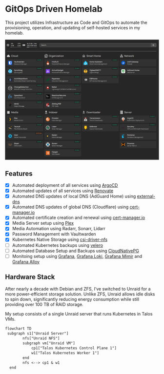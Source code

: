 # GitOps Driven Homelab

This project utilizes Infrastructure as Code and GitOps to automate the provisioning, operation, and updating of self-hosted services in my homelab.

![img](./.github/images/dashboard.png)

## Features

- [x] Automated deployment of all services using [ArgoCD](https://argo-cd.readthedocs.io/en/stable/)
- [x] Automated updates of all services using [Renovate](https://github.com/renovatebot/renovate)
- [x] Automated DNS updates of local DNS (AdGuard Home) using [external-dns](https://github.com/kubernetes-sigs/external-dns)
- [x] Automated DNS updates of global DNS (Cloudflare) using [cert-manager.io](https://cert-manager.io/)
- [x] Automated certificate creation and renewal using [cert-manager.io](https://cert-manager.io/)
- [x] Media Server setup using [Plex](https://www.plex.tv/)
- [x] Media Automation using Radarr, Sonarr, Lidarr
- [x] Password Management with Vaultwarden
- [x] Kubernetes Native Storage using [csi-driver-nfs](https://github.com/kubernetes-csi/csi-driver-nfs)
- [ ] Automated Kubernetes backups using [velero](https://velero.io/)
- [ ] Automated Database Setup and Backups using [CloudNativePG](https://cloudnative-pg.io/)
- [ ] Monitoing setup using [Grafana](https://github.com/grafana/grafana), [Grafana Loki](https://github.com/grafana/loki), [Grafana Mimir](https://github.com/grafana/mimir) and [Grafana Alloy](https://github.com/grafana/alloy)

## Hardware Stack

After nearly a decade with Debian and ZFS, I’ve switched to Unraid for a more power-efficient storage solution.
Unlike ZFS, Unraid allows idle disks to spin down, significantly reducing energy consumption while still providing over 100 TB of RAID storage.

My setup consists of a single Unraid server that runs Kubernetes in Talos VMs.

```mermaid
flowchart TD
 subgraph s1["Unraid Server"]
        nfs["Unraid NFS"]
        subgraph vm["Unraid VM"]
            cp1["Talos Kubernetes Control Plane 1"]
            w1["Talos Kubernetes Worker 1"]
        end
        nfs <--> cp1 & w1
  end
```

